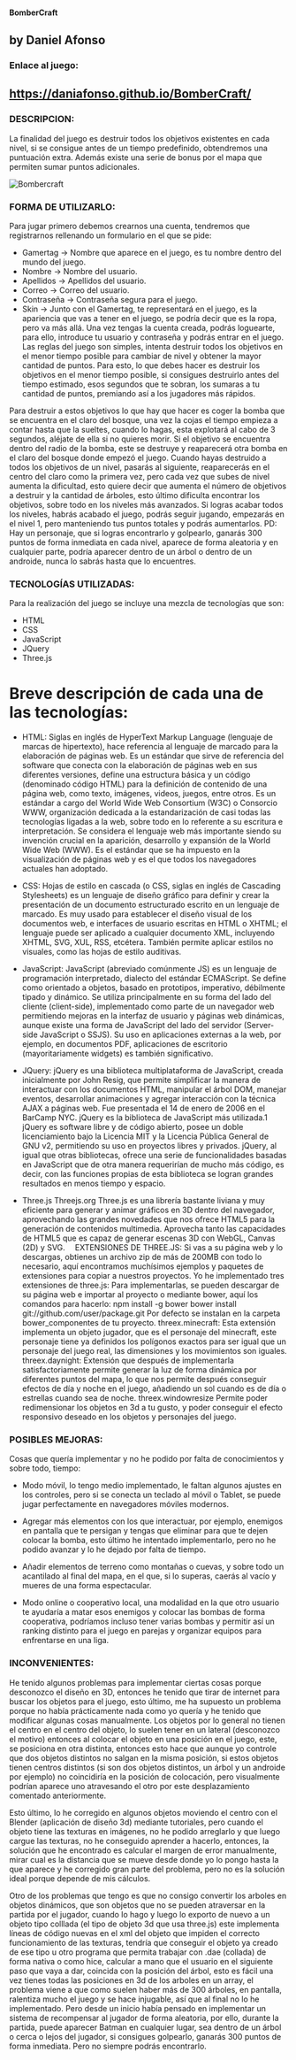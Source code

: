 #### BomberCraft
## by Daniel Afonso


### Enlace al juego:
## https://daniafonso.github.io/BomberCraft/

### DESCRIPCION:
La finalidad del juego es destruir todos los objetivos existentes en cada nivel, si se consigue antes de un tiempo predefinido, obtendremos una puntuación extra. Además existe una serie de bonus por el mapa que permiten sumar puntos adicionales.

![Bombercraft](https://user-images.githubusercontent.com/35113859/149131174-f57658a1-df2e-4ce1-8d73-1f67b1b9d4be.png)

### FORMA DE UTILIZARLO:
Para jugar primero debemos crearnos una cuenta, tendremos que registrarnos rellenando un formulario en el que se pide:
- Gamertag -> Nombre que aparece en el juego, es tu nombre dentro del mundo del juego.
- Nombre -> Nombre del usuario.
- Apellidos -> Apellidos del usuario.
- Correo -> Correo del usuario.
- Contraseña -> Contraseña segura para el juego.
- Skin -> Junto con el Gamertag, te representará en el juego, es la apariencia que vas a tener en el juego, se podría decir que es la ropa, pero va más allá.
Una vez tengas la cuenta creada, podrás loguearte, para ello, introduce tu usuario y contraseña y podrás entrar en el juego.
Las reglas del juego son simples, intenta destruir todos los objetivos en el menor tiempo posible para cambiar de nivel y obtener la mayor cantidad de puntos. Para esto, lo que debes hacer es destruir los objetivos en el menor tiempo posible, si consigues destruirlo antes del tiempo estimado, esos segundos que te sobran, los sumaras a tu cantidad de puntos, premiando así a los jugadores más rápidos.

Para destruir a estos objetivos lo que hay que hacer es coger la bomba que se encuentra en el claro del bosque, una vez la cojas el tiempo empieza a contar hasta que la sueltes, cuando lo hagas, esta explotará al cabo de 3 segundos, aléjate de ella si no quieres morir. Si el objetivo se encuentra dentro del radio de la bomba, este se destruye y reaparecerá otra bomba en el claro del bosque donde empezó el juego.
Cuando hayas destruido a todos los objetivos de un nivel, pasarás al siguiente, reaparecerás en el centro del claro como la primera vez, pero cada vez que subes de nivel aumenta la dificultad, esto quiere decir que aumenta el número de objetivos a destruir y la cantidad de árboles, esto último dificulta encontrar los objetivos, sobre todo en los niveles más avanzados.
Si logras acabar todos los niveles, habrás acabado el juego, podrás seguir jugando, empezarás en el nivel 1, pero manteniendo tus puntos totales y podrás aumentarlos.
PD: Hay un personaje, que si logras encontrarlo y golpearlo, ganarás 300 puntos de forma inmediata en cada nivel, aparece de forma aleatoria y en cualquier parte, podría aparecer dentro de un árbol o dentro de un androide, nunca lo sabrás hasta que lo encuentres.




### TECNOLOGÍAS UTILIZADAS:
Para la realización del juego se incluye una mezcla de tecnologías que son:
- HTML
- CSS
- JavaScript
- JQuery
- Three.js

# Breve descripción de cada una de las tecnologías:
- HTML:
Siglas en inglés de HyperText Markup Language (lenguaje de marcas de hipertexto), hace referencia al lenguaje de marcado para la elaboración de páginas web. Es un estándar que sirve de referencia del software que conecta con la elaboración de páginas web en sus diferentes versiones, define una estructura básica y un código (denominado código HTML) para la definición de contenido de una página web, como texto, imágenes, videos, juegos, entre otros. Es un estándar a cargo del World Wide Web Consortium (W3C) o Consorcio WWW, organización dedicada a la estandarización de casi todas las tecnologías ligadas a la web, sobre todo en lo referente a su escritura e interpretación. Se considera el lenguaje web más importante siendo su invención crucial en la aparición, desarrollo y expansión de la World Wide Web (WWW). Es el estándar que se ha impuesto en la visualización de páginas web y es el que todos los navegadores actuales han adoptado.
- CSS:
Hojas de estilo en cascada (o CSS, siglas en inglés de Cascading Stylesheets) es un lenguaje de diseño gráfico para definir y crear la presentación de un documento estructurado escrito en un lenguaje de marcado. Es muy usado para establecer el diseño visual de los documentos web, e interfaces de usuario escritas en HTML o XHTML; el lenguaje puede ser aplicado a cualquier documento XML, incluyendo XHTML, SVG, XUL, RSS, etcétera. También permite aplicar estilos no visuales, como las hojas de estilo auditivas.
- JavaScript: 
JavaScript (abreviado comúnmente JS) es un lenguaje de programación interpretado, dialecto del estándar ECMAScript. Se define como orientado a objetos, basado en prototipos, imperativo, débilmente tipado y dinámico.
Se utiliza principalmente en su forma del lado del cliente (client-side), implementado como parte de un navegador web permitiendo mejoras en la interfaz de usuario y páginas web dinámicas, aunque existe una forma de JavaScript del lado del servidor (Server-side JavaScript o SSJS). Su uso en aplicaciones externas a la web, por ejemplo, en documentos PDF, aplicaciones de escritorio (mayoritariamente widgets) es también significativo.

- JQuery:
jQuery es una biblioteca multiplataforma de JavaScript, creada inicialmente por John Resig, que permite simplificar la manera de interactuar con los documentos HTML, manipular el árbol DOM, manejar eventos, desarrollar animaciones y agregar interacción con la técnica AJAX a páginas web. Fue presentada el 14 de enero de 2006 en el BarCamp NYC. jQuery es la biblioteca de JavaScript más utilizada.1
jQuery es software libre y de código abierto, posee un doble licenciamiento bajo la Licencia MIT y la Licencia Pública General de GNU v2, permitiendo su uso en proyectos libres y privados.  jQuery, al igual que otras bibliotecas, ofrece una serie de funcionalidades basadas en JavaScript que de otra manera requerirían de mucho más código, es decir, con las funciones propias de esta biblioteca se logran grandes resultados en menos tiempo y espacio.

- Three.js
Threejs.org
Three.js es una librería bastante liviana y muy eficiente para generar y animar gráficos en 3D dentro del navegador, aprovechando las grandes novedades que nos ofrece HTML5 para la generación de contenidos multimedia. Aprovecha tanto las capacidades de HTML5 que es capaz de generar escenas 3D con WebGL, Canvas (2D) y SVG. 
EXTENSIONES DE THREE.JS:
Si vas a su página web y lo descargas, obtienes un archivo zip de más de 200MB con todo lo necesario, aquí encontramos muchísimos ejemplos y paquetes de extensiones para copiar a nuestros proyectos.
Yo he implementado tres extensiones de three.js:
Para implementarlas, se pueden descargar de su página web e importar al proyecto o mediante bower, aquí los comandos para hacerlo: 
npm install -g bower
bower install git://github.com/user/package.git
Por defecto se instalan en la carpeta bower_componentes de tu proyecto.
threex.minecraft: 
Esta extensión implementa un objeto jugador, que es el personaje del minecraft, este personaje tiene ya definidos los polígonos exactos para ser igual que un personaje del juego real, las dimensiones y los movimientos son iguales.
threex.daynight:
Extensión que después de implementarla satisfactoriamente permite generar la luz de forma dinámica por diferentes puntos del mapa, lo que nos permite después conseguir efectos de día y noche en el juego, añadiendo un sol cuando es de día o estrellas cuando sea de noche.
threex.windowresize
Permite poder redimensionar los objetos en 3d a tu gusto, y poder conseguir el efecto responsivo deseado en los objetos y personajes del juego.


### POSIBLES MEJORAS:
Cosas que quería implementar y no he podido por falta de conocimientos y sobre todo, tiempo:
-	Modo móvil, lo tengo medio implementado, le faltan algunos ajustes en los controles, pero si se conecta un teclado al móvil o Tablet, se puede jugar perfectamente en navegadores móviles modernos.

-	Agregar más elementos con los que interactuar, por ejemplo, enemigos en pantalla que te persigan y tengas que eliminar para que te dejen colocar la bomba, esto último he intentado implementarlo, pero no he podido avanzar y lo he dejado por falta de tiempo.

-	Añadir elementos de terreno como montañas o cuevas, y sobre todo un acantilado al final del mapa, en el que, si lo superas, caerás al vacío y mueres de una forma espectacular.

-	Modo online o cooperativo local, una modalidad en la que otro usuario te ayudaría a matar esos enemigos y colocar las bombas de forma cooperativa, podríamos incluso tener varias bombas y permitir así un ranking distinto para el juego en parejas y organizar equipos para enfrentarse en una liga.





### INCONVENIENTES:
He tenido algunos problemas para implementar ciertas cosas porque desconozco el diseño en 3D, entonces he tenido que tirar de internet para buscar los objetos para el juego, esto último, me ha supuesto un problema porque no había prácticamente nada como yo quería y he tenido que modificar algunas cosas manualmente. Los objetos por lo general no tienen el centro en el centro del objeto, lo suelen tener en un lateral (desconozco el motivo) entonces al colocar el objeto en una posición en el juego, este, se posiciona en otra distinta, entonces esto hace que aunque yo controle que dos objetos distintos no salgan en la misma posición, si estos objetos tienen centros distintos (si son dos objetos distintos, un árbol y un androide por ejemplo) no coincidiría en la posición de colocación, pero visualmente podrían aparece uno atravesando el otro por este desplazamiento comentado anteriormente.

Esto último, lo he corregido en algunos objetos moviendo el centro con el Blender (aplicación de diseño 3d) mediante tutoriales, pero cuando el objeto tiene las texturas en imágenes, no he podido arreglarlo y que luego cargue las texturas, no he conseguido aprender a hacerlo, entonces, la solución que he encontrado es calcular el margen de error manualmente, mirar cual es la distancia que se mueve desde donde yo lo pongo hasta la que aparece y he corregido gran parte del problema, pero no es la solución ideal porque depende de mis cálculos.

Otro de los problemas que tengo es que no consigo convertir los arboles en objetos dinámicos, que son objetos que no se pueden atraversar en la partida por el jugador, cuando lo hago y luego lo exporto de nuevo a un objeto tipo colllada (el tipo de objeto 3d que usa three.js) este implementa líneas de código nuevas en el xml del objeto que impiden el correcto funcionamiento de las texturas, tendría que conseguir el objeto ya creado de ese tipo u otro programa que permita trabajar con .dae (collada) de forma nativa o como hice, calcular a mano que el usuario en el siguiente paso que vaya a dar, coincida con la posición del árbol, esto es fácil una vez tienes todas las posiciones en 3d de los arboles en un array, el problema viene a que como suelen haber más de 300 árboles, en pantalla, ralentiza mucho el juego y se hace injugable, así que al final no lo he implementado. 
Pero desde un inicio había pensado en implementar un sistema de recompensar al jugador de forma aleatoria, por ello, durante la partida, puede aparecer Batman en cualquier lugar, sea dentro de un árbol o cerca o lejos del jugador, si consigues golpearlo, ganarás 300 puntos de forma inmediata. Pero no siempre podrás encontrarlo.
